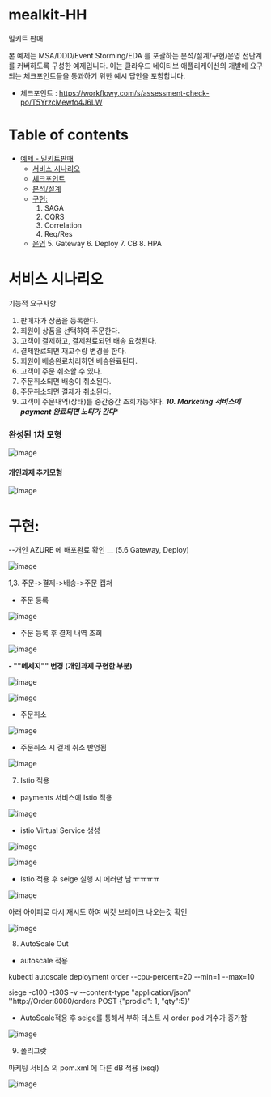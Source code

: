# mealkit-HH


밀키트 판매

본 예제는 MSA/DDD/Event Storming/EDA 를 포괄하는 분석/설계/구현/운영 전단계를 커버하도록 구성한 예제입니다.
이는 클라우드 네이티브 애플리케이션의 개발에 요구되는 체크포인트들을 통과하기 위한 예시 답안을 포함합니다.
- 체크포인트 : https://workflowy.com/s/assessment-check-po/T5YrzcMewfo4J6LW


# Table of contents

- [예제 - 밀키트판매](#---)
  - [서비스 시나리오](#서비스-시나리오)
  - [체크포인트](#체크포인트)
  - [분석/설계](#분석설계)
  - [구현:](#구현-)
     1. SAGA
     2. CQRS
     3. Correlation
     4. Req/Res
  - [운영](#운영)
     5. Gateway
     6. Deploy
     7. CB
     8. HPA

# 서비스 시나리오


기능적 요구사항

1. 판매자가 상품을 등록한다.
2. 회원이 상품을 선택하여 주문한다.
3. 고객이 결제하고, 결제완료되면 배송 요청된다.
4. 결제완료되면 재고수량 변경을 한다.
5. 회원이 배송완료처리하면 배송완료된다.
6. 고객이 주문 취소할 수 있다.
7. 주문취소되면 배송이 취소된다.
8. 주문취소되면 결제가 취소된다.
9. 고객이 주문내역(상태)를 중간중간 조회가능하다.
***10. Marketing 서비스에 payment 완료되면 노티가 간다**** 


### 완성된 1차 모형
![image](https://user-images.githubusercontent.com/75401920/104998076-f9929380-5a6d-11eb-8ac9-1ba95cea971f.png)


#### 개인과제 추가모형 

![image](https://user-images.githubusercontent.com/75401873/105170529-66865600-5b60-11eb-9f93-817a00e3b94a.png)



# 구현: 


--개인 AZURE 에 배포완료 확인 __ (5.6 Gateway, Deploy) 

![image](https://user-images.githubusercontent.com/75401873/105173898-0c3bc400-5b65-11eb-9613-0d0fce1cfe08.png)

1,3. 주문->결제->배송->주문 캡쳐


 - 주문 등록

![image](https://user-images.githubusercontent.com/75401873/105171349-75213d00-5b61-11eb-8b69-910dacddd8a3.png)

 - 주문 등록 후 결제 내역 조회

![image](https://user-images.githubusercontent.com/75401873/105171814-055f8200-5b62-11eb-97c3-2963658f1053.png)

 **- ""메세지"" 변경  (개인과제 구현한 부분)** 

![image](https://user-images.githubusercontent.com/75401873/105271699-53fd3280-5bdb-11eb-8bbc-81f1d1e4ae0a.png)

![image](https://user-images.githubusercontent.com/75401873/105272523-dfc38e80-5bdc-11eb-85c3-a13a50daba5a.png)


 - 주문취소

![image](https://user-images.githubusercontent.com/75401873/105272086-033a0980-5bdc-11eb-97c5-583c2ca1c9f6.png)

 - 주문취소 시 결제 취소 반영됨

![image](https://user-images.githubusercontent.com/75401920/105002401-95270280-5a74-11eb-89c9-069db87220e6.png)






7. Istio 적용

 - payments 서비스에 Istio 적용
   
![image](https://user-images.githubusercontent.com/75401920/105006822-7f1c4080-5a7a-11eb-9191-db35233773d3.png)

- istio Virtual Service 생성

![image](https://user-images.githubusercontent.com/75401920/105209144-d90d2b00-5b8c-11eb-9d32-5a81e348c330.png)

![image](https://user-images.githubusercontent.com/75401920/105208750-656b1e00-5b8c-11eb-872e-dc9c51a327c7.png)


 - Istio 적용 후 seige 실행 시 에러만 남 ㅠㅠㅠㅠ 

![image](https://user-images.githubusercontent.com/75401873/105277719-4cdc2180-5be7-11eb-9592-93d3f033e848.png)

아래 아이피로 다시 재시도 하여  써킷 브레이크 나오는것 확인 

![image](https://user-images.githubusercontent.com/75401920/105209299-06f26f80-5b8d-11eb-86bf-e4b0f27d32bc.png)


8. AutoScale Out


 - autoscale 적용

kubectl autoscale deployment order --cpu-percent=20 --min=1 --max=10

siege -c100 -t30S -v --content-type "application/json" ''http://Order:8080/orders POST {"prodId": 1, "qty":5}'

 - AutoScale적용 후 seige를 통해서 부하 테스트 시  order pod 개수가 증가함

![image](https://user-images.githubusercontent.com/75401873/105317575-b2d7a180-5c05-11eb-82fc-9718d27abefe.png)



9. 폴리그랏 

 마케팅 서비스 의 pom.xml 에 다른 dB 적용 (xsql) 
 
 ![image](https://user-images.githubusercontent.com/75401873/105284580-1e197780-5bf6-11eb-9aa9-717c80658dd1.png)



